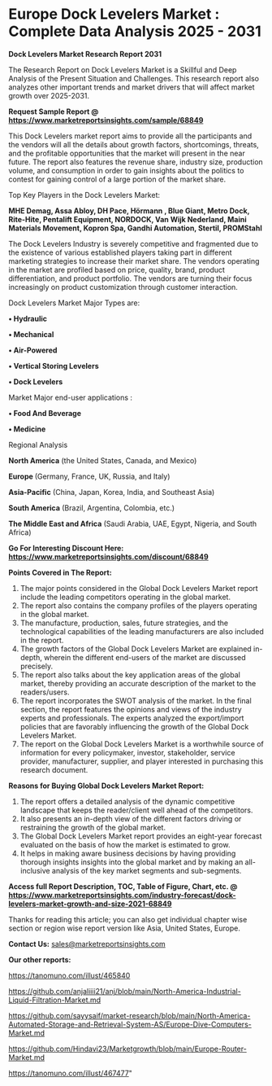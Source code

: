 # Europe Dock Levelers Market : Complete Data Analysis 2025 - 2031

<strong>Dock Levelers Market Research Report 2031</strong>

The Research Report on Dock Levelers Market is a Skillful and Deep Analysis of the Present Situation and Challenges. This research report also analyzes other important trends and market drivers that will affect market growth over 2025-2031.

<strong>Request Sample Report @ <a href=https://www.marketreportsinsights.com/sample/68849>https://www.marketreportsinsights.com/sample/68849</a></strong>

This Dock Levelers market report aims to provide all the participants and the vendors will all the details about growth factors, shortcomings, threats, and the profitable opportunities that the market will present in the near future. The report also features the revenue share, industry size, production volume, and consumption in order to gain insights about the politics to contest for gaining control of a large portion of the market share.

Top Key Players in the Dock Levelers Market:

<strong>MHE Demag, Assa Abloy, DH Pace, Hörmann , Blue Giant, Metro Dock, Rite-Hite, Pentalift Equipment, NORDOCK, Van Wijk Nederland, Maini Materials Movement, Kopron Spa, Gandhi Automation, Stertil, PROMStahl</strong>

The Dock Levelers Industry is severely competitive and fragmented due to the existence of various established players taking part in different marketing strategies to increase their market share. The vendors operating in the market are profiled based on price, quality, brand, product differentiation, and product portfolio. The vendors are turning their focus increasingly on product customization through customer interaction.

Dock Levelers Market Major Types are:

<strong>• Hydraulic

• Mechanical

• Air-Powered

• Vertical Storing Levelers

• Dock Levelers</strong>

Market Major end-user applications :

<strong>• Food And Beverage

• Medicine</strong>

Regional Analysis

</u><strong><b>North America</b></strong> (the United States, Canada, and Mexico)

<strong><b>Europe </b></strong>(Germany, France, UK, Russia, and Italy)

<strong><b>Asia-Pacific</b></strong> (China, Japan, Korea, India, and Southeast Asia)

<strong><b>South America</b></strong> (Brazil, Argentina, Colombia, etc.)

<strong><b>The Middle East and Africa</b></strong> (Saudi Arabia, UAE, Egypt, Nigeria, and South Africa)

<strong>Go For Interesting Discount Here: <a href=https://www.marketreportsinsights.com/discount/68849>https://www.marketreportsinsights.com/discount/68849</a></strong>

<strong>Points Covered in The Report:</strong>
<ol>
  <li>The major points considered in the Global Dock Levelers Market report include the leading competitors operating in the global market.</li>
  <li>The report also contains the company profiles of the players operating in the global market.</li>
  <li>The manufacture, production, sales, future strategies, and the technological capabilities of the leading manufacturers are also included in the report.</li>
  <li>The growth factors of the Global Dock Levelers Market are explained in-depth, wherein the different end-users of the market are discussed precisely.</li>
  <li>The report also talks about the key application areas of the global market, thereby providing an accurate description of the market to the readers/users.</li>
  <li>The report incorporates the SWOT analysis of the market. In the final section, the report features the opinions and views of the industry experts and professionals. The experts analyzed the export/import policies that are favorably influencing the growth of the Global Dock Levelers Market.</li>
  <li>The report on the Global Dock Levelers Market is a worthwhile source of information for every policymaker, investor, stakeholder, service provider, manufacturer, supplier, and player interested in purchasing this research document.</li>
</ol>
<strong>Reasons for Buying Global Dock Levelers Market Report:</strong>

<ol>
  <li>The report offers a detailed analysis of the dynamic competitive landscape that keeps the reader/client well ahead of the competitors.</li>
  <li>It also presents an in-depth view of the different factors driving or restraining the growth of the global market.</li>
  <li>The Global Dock Levelers Market report provides an eight-year forecast evaluated on the basis of how the market is estimated to grow.</li>
  <li>It helps in making aware business decisions by having providing thorough insights insights into the global market and by making an all-inclusive analysis of the key market segments and sub-segments.</li>
</ol>
<strong>Access full Report Description, TOC, Table of Figure, Chart, etc. @ <a href=https://www.marketreportsinsights.com/industry-forecast/dock-levelers-market-growth-and-size-2021-68849>https://www.marketreportsinsights.com/industry-forecast/dock-levelers-market-growth-and-size-2021-68849</a></strong>


Thanks for reading this article; you can also get individual chapter wise section or region wise report version like Asia, United States, Europe.

<strong>Contact Us:</strong>
sales@marketreportsinsights.com

<strong>Our other reports:</strong>

<a href=https://tanomuno.com/illust/465840>https://tanomuno.com/illust/465840</a>

<a href=https://github.com/anjaliiii21/anj/blob/main/North-America-Industrial-Liquid-Filtration-Market.md>https://github.com/anjaliiii21/anj/blob/main/North-America-Industrial-Liquid-Filtration-Market.md</a>

<a href=https://github.com/sayysaif/market-research/blob/main/North-America-Automated-Storage-and-Retrieval-System-AS/Europe-Dive-Computers-Market.md>https://github.com/sayysaif/market-research/blob/main/North-America-Automated-Storage-and-Retrieval-System-AS/Europe-Dive-Computers-Market.md</a>

<a href=https://github.com/Hindavi23/Marketgrowth/blob/main/Europe-Router-Market.md>https://github.com/Hindavi23/Marketgrowth/blob/main/Europe-Router-Market.md</a>

<a href=https://tanomuno.com/illust/467477>https://tanomuno.com/illust/467477</a>"
